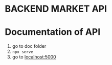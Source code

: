 # BACKEND MARKET API

# Documentation of API
1. go to doc folder
2. ``` npx serve ```
3. go to [localhost:5000](localhost:5000)